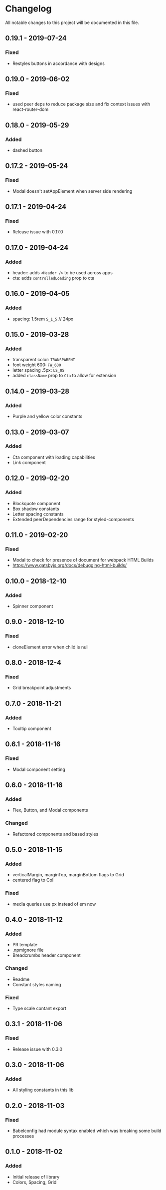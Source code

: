 # Changelog

All notable changes to this project will be documented in this file.

## 0.19.1 - 2019-07-24

### Fixed

- Restyles buttons in accordance with designs

## 0.19.0 - 2019-06-02

### Fixed

- used peer deps to reduce package size and fix context issues with react-router-dom

## 0.18.0 - 2019-05-29

### Added

- dashed button

## 0.17.2 - 2019-05-24

### Fixed

- Modal doesn't setAppElement when server side rendering

## 0.17.1 - 2019-04-24

### Fixed

- Release issue with 0.17.0

## 0.17.0 - 2019-04-24

### Added

- header: adds `<Header />` to be used across apps
- cta: adds `controlledLoading` prop to cta

## 0.16.0 - 2019-04-05

### Added

- spacing: 1.5rem `S_1_5` // 24px

## 0.15.0 - 2019-03-28

### Added

- transparent color: `TRANSPARENT`
- font weight 600: `FW_600`
- letter spacing .5px: `LS_05`
- added `className` prop to `Cta` to allow for extension

## 0.14.0 - 2019-03-28

### Added

- Purple and yellow color constants

## 0.13.0 - 2019-03-07

### Added

- Cta component with loading capabilities
- Link component

## 0.12.0 - 2019-02-20

### Added

- Blockquote component
- Box shadow constants
- Letter spacing constants
- Extended peerDependencies range for styled-components

## 0.11.0 - 2019-02-20

### Fixed

- Modal to check for presence of document for webpack HTML Builds
- https://www.gatsbyjs.org/docs/debugging-html-builds/

## 0.10.0 - 2018-12-10

### Added

- Spinner component

## 0.9.0 - 2018-12-10

### Fixed

- cloneElement error when child is null

## 0.8.0 - 2018-12-4

### Fixed

- Grid breakpoint adjustments

## 0.7.0 - 2018-11-21

### Added

- Tooltip component

## 0.6.1 - 2018-11-16

### Fixed

- Modal component setting

## 0.6.0 - 2018-11-16

### Added

- Flex, Button, and Modal components

### Changed

- Refactored components and based styles

## 0.5.0 - 2018-11-15

### Added

- verticalMargin, marginTop, marginBottom flags to Grid
- centered flag to Col

### Fixed

- media queries use px instead of em now

## 0.4.0 - 2018-11-12

### Added

- PR template
- .npmignore file
- Breadcrumbs header component

### Changed

- Readme
- Constant styles naming

### Fixed

- Type scale contant export

## 0.3.1 - 2018-11-06

### Fixed

- Release issue with 0.3.0

## 0.3.0 - 2018-11-06

### Added

- All styling constants in this lib

## 0.2.0 - 2018-11-03

### Fixed

- Babelconfig had module syntax enabled which was breaking some build processes

## 0.1.0 - 2018-11-02

### Added

- Initial release of library
- Colors, Spacing, Grid
